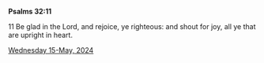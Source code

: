 **Psalms 32:11**

11 Be glad in the Lord, and rejoice, ye righteous: and shout for joy, all ye that are upright in heart. 

[Wednesday 15-May, 2024](https://getbible.life/kjv/Psalms/32/11)
